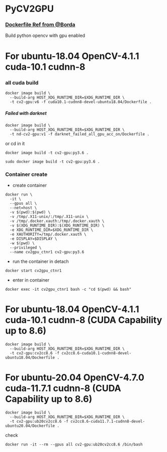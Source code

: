 # PyCV2GPU

### [Dockerfile Ref from @Borda](https://github.com/Borda/docker_python-opencv-ffmpeg/blob/master/gpu/Dockerfile)

Build python opencv with gpu enabled

# For ubuntu-18.04 OpenCV-4.1.1 cuda-10.1 cudnn-8

### all cuda build

```shell
docker image build \
  --build-arg HOST_XDG_RUNTIME_DIR=$XDG_RUNTIME_DIR \
  -t cv2-gpu:v6 -f cuda10.1-cudnn8-devel-ubuntu18.04/Dockerfile .
```

##### Failed with darknet

```shell
docker image build \
  --build-arg HOST_XDG_RUNTIME_DIR=$XDG_RUNTIME_DIR \
  -t nd-cv2-gpu:v1 -f darknet_failed_all_gpu_acc_on/Dockerfile .
```

or cd in it

```shell
docker image build -t cv2-gpu:py3.6 .
```

```shell
sudo docker image build -t cv2-gpu:py3.6 .
```

### Container create

- create container

```shell
docker run \
  -it \
  --gpus all \
  --net=host \
  -v $(pwd):$(pwd) \
  -v /tmp/.X11-unix/:/tmp/.X11-unix \
  -v /tmp/.docker.xauth:/tmp/.docker.xauth \
  -v $(XDG_RUNTIME_DIR):$(XDG_RUNTIME_DIR) \
  -e XDG_RUNTIME_DIR=$XDG_RUNTIME_DIR \
  -e XAUTHORITY=/tmp/.docker.xauth \
  -e DISPLAY=$DISPLAY \
  -w $(pwd) \
  --privileged \
  --name cv2gpu_ctnr1 cv2-gpu:py3.6
```

- run the container in detach

```shell
docker start cv2gpu_ctnr1
```

- enter in container

```shell
docker exec -it cv2gpu_ctnr1 bash -c "cd $(pwd) && bash"
```

# For ubuntu-18.04 OpenCV-4.1.1 cuda-10.1 cudnn-8 (CUDA Capability up to 8.6)
```shell
docker image build \
  --build-arg HOST_XDG_RUNTIME_DIR=$XDG_RUNTIME_DIR \
  -t cv2-gpu:cv2cc8.6 -f cv2cc8.6-cuda10.1-cudnn8-devel-ubuntu18.04/Dockerfile .
```


# For ubuntu-20.04 OpenCV-4.7.0 cuda-11.7.1 cudnn-8 (CUDA Capability up to 8.6)
```shell
docker image build \
  --build-arg HOST_XDG_RUNTIME_DIR=$XDG_RUNTIME_DIR \
  -t cv2-gpu:ub20cv2cc8.6 -f cv2cc8.6-cuda11.7.1-cudnn8-devel-ubuntu20.04/Dockerfile .
```
check
```shell
docker run -it --rm --gpus all cv2-gpu:ub20cv2cc8.6 /bin/bash
```
